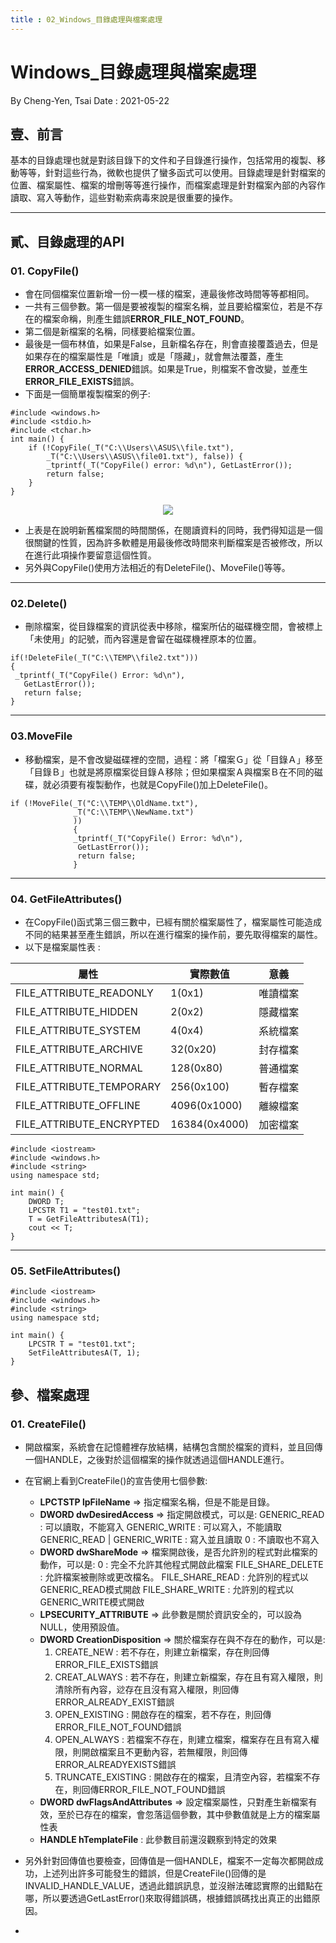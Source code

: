 ```yaml
---
title : 02_Windows_目錄處理與檔案處理
---
```

# Windows_目錄處理與檔案處理
By Cheng-Yen, Tsai
Date : 2021-05-22

## 壹、前言
基本的目錄處理也就是對該目錄下的文件和子目錄進行操作，包括常用的複製、移動等等，針對這些行為，微軟也提供了蠻多函式可以使用。目錄處理是針對檔案的位置、檔案屬性、檔案的增刪等等進行操作，而檔案處理是針對檔案內部的內容作讀取、寫入等動作，這些對勒索病毒來說是很重要的操作。

---
## 貳、目錄處理的API
### 01. CopyFile()
* 會在同個檔案位置新增一份一模一樣的檔案，連最後修改時間等等都相同。
* 一共有三個參數。第一個是要被複製的檔案名稱，並且要給檔案位，若是不存在的檔案命稱，則產生錯誤**ERROR_FILE_NOT_FOUND**。
* 第二個是新檔案的名稱，同樣要給檔案位置。
* 最後是一個布林值，如果是False，且新檔名存在，則會直接覆蓋過去，但是如果存在的檔案屬性是「唯讀」或是「隱藏」，就會無法覆蓋，產生**ERROR_ACCESS_DENIED**錯誤。如果是True，則檔案不會改變，並產生**ERROR_FILE_EXISTS**錯誤。
* 下面是一個簡單複製檔案的例子: 
```clike=
#include <windows.h>
#include <stdio.h>
#include <tchar.h>
int main() {
	if (!CopyFile(_T("C:\\Users\\ASUS\\file.txt"),
		_T("C:\\Users\\ASUS\\file01.txt"), false)) {
		_tprintf(_T("CopyFile() error: %d\n"), GetLastError());
		return false;
	}
}
```
<div style="text-align: center">
<img src="https://i.imgur.com/KFIt3EE.png"/>
</div>

* 上表是在說明新舊檔案間的時間關係，在閱讀資料的同時，我們得知這是一個很關鍵的性質，因為許多軟體是用最後修改時間來判斷檔案是否被修改，所以在進行此項操作要留意這個性質。
* 另外與CopyFile()使用方法相近的有DeleteFile()、MoveFile()等等。
___
### 02.Delete()

* 刪除檔案，從目錄檔案的資訊從表中移除，檔案所佔的磁碟機空間，會被標上「未使用」的記號，而內容還是會留在磁碟機裡原本的位置。
```cpp=
if(!DeleteFile(_T("C:\\TEMP\\file2.txt")))
{
 _tprintf(_T("CopyFile() Error: %d\n"),
   GetLastError());
   return false;
}

```

---
### 03.MoveFile

* 移動檔案，是不會改變磁碟裡的空間，過程：將「檔案Ｇ」從「目錄Ａ」移至「目錄Ｂ」也就是將原檔案從目錄Ａ移除；但如果檔案Ａ與檔案Ｂ在不同的磁碟，就必須要有複製動作，也就是CopyFile()加上DeleteFile()。
```cpp=
if (!MoveFile(_T("C:\\TEMP\\OldName.txt"),
              _T("C:\\TEMP\\NewName.txt")
              ))
              {
              _tprintf(_T("CopyFile() Error: %d\n"),
               GetLastError());
               return false;
              }

```
___
### 04. GetFileAttributes()
* 在CopyFile()函式第三個三數中，已經有關於檔案屬性了，檔案屬性可能造成不同的結果甚至產生錯誤，所以在進行檔案的操作前，要先取得檔案的屬性。
* 以下是檔案屬性表 : 
<div style="text-align: center">

| 屬性                      | 實際數值     | 意義     | 
| ------------------------ | --------    | ------  |
| FILE_ATTRIBUTE_READONLY  | 1(0x1)      | 唯讀檔案 |
| FILE_ATTRIBUTE_HIDDEN    | 2(0x2)      | 隱藏檔案 |
| FILE_ATTRIBUTE_SYSTEM    | 4(0x4)      | 系統檔案 |
| FILE_ATTRIBUTE_ARCHIVE   | 32(0x20)    | 封存檔案 |
| FILE_ATTRIBUTE_NORMAL    | 128(0x80)   | 普通檔案 |
| FILE_ATTRIBUTE_TEMPORARY |256(0x100)   | 暫存檔案 |
| FILE_ATTRIBUTE_OFFLINE   |4096(0x1000) | 離線檔案 |
| FILE_ATTRIBUTE_ENCRYPTED |16384(0x4000)| 加密檔案 |

</div>


```clike=
#include <iostream>
#include <windows.h>
#include <string>
using namespace std;

int main() {
	DWORD T;
	LPCSTR T1 = "test01.txt";
	T = GetFileAttributesA(T1);
	cout << T;
}
```
___
### 05. SetFileAttributes()
```clike=
#include <iostream>
#include <windows.h>
#include <string>
using namespace std;

int main() {
	LPCSTR T = "test01.txt";
	SetFileAttributesA(T, 1);
}
```
## 參、檔案處理
### 01. CreateFile()
* 開啟檔案，系統會在記憶體裡存放結構，結構包含關於檔案的資料，並且回傳一個HANDLE，之後對於這個檔案的操作就透過這個HANDLE進行。
* 在官網上看到CreateFile()的宣告使用七個參數:
  * **LPCTSTP lpFileName** => 指定檔案名稱，但是不能是目錄。
  * **DWORD   dwDesiredAccess** => 指定開啟模式，可以是:
                            GENERIC_READ : 可以讀取，不能寫入
                            GENERIC_WRITE : 可以寫入，不能讀取
                            GENERIC_READ | GENERIC_WRITE : 寫入並且讀取
                            0 : 不讀取也不寫入
  * **DWORD dwShareMode** => 檔案開啟後，是否允許別的程式對此檔案的動作，可以是:
                            0 : 完全不允許其他程式開啟此檔案
                            FILE_SHARE_DELETE : 允許檔案被刪除或更改檔名。
                            FILE_SHARE_READ : 允許別的程式以GENERIC_READ模式開啟
                            FILE_SHARE_WRITE : 允許別的程式以GENERIC_WRITE模式開啟
  * **LPSECURITY_ATTRIBUTE** => 此參數是關於資訊安全的，可以設為NULL，使用預設值。
  * **DWORD CreationDisposition** => 關於檔案存在與不存在的動作，可以是:
    1. CREATE_NEW : 若不存在，則建立新檔案，存在則回傳  ERROR_FILE_EXISTS錯誤
    2. CREAT_ALWAYS : 若不存在，則建立新檔案，存在且有寫入權限，則清除所有內容，逤存在且沒有寫入權限，則回傳ERROR_ALREADY_EXIST錯誤
    3. OPEN_EXISTING : 開啟存在的檔案，若不存在，則回傳ERROR_FILE_NOT_FOUND錯誤
    4. OPEN_ALWAYS : 若檔案不存在，則建立檔案，檔案存在且有寫入權限，則開啟檔案且不更動內容，若無權限，則回傳ERROR_ALREADYEXISTS錯誤
    5. TRUNCATE_EXISTING : 開啟存在的檔案，且清空內容，若檔案不存在，則回傳ERROR_FILE_NOT_FOUND錯誤
  * **DWORD dwFlagsAndAttributes** => 設定檔案屬性，只對產生新檔案有效，至於已存在的檔案，會忽落這個參數，其中參數值就是上方的檔案屬性表
  * **HANDLE hTemplateFile** : 此參數目前還沒觀察到特定的效果

* 另外針對回傳值也要檢查，回傳值是一個HANDLE，檔案不一定每次都開啟成功，上述列出許多可能發生的錯誤，但是CreateFile()回傳的是INVALID_HANDLE_VALUE，透過此錯誤訊息，並沒辦法確認實際的出錯點在哪，所以要透過GetLastError()來取得錯誤碼，根據錯誤碼找出真正的出錯原因。
* 

